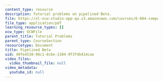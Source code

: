 ```yaml
---
content_type: resource
description: Tutorial problems on pipelined Beta.
file: https://ol-ocw-studio-app-qa.s3.amazonaws.com/courses/6-004-computation-structures-spring-2009/40fe453898c18c6e13049f3f4b414cae_MIT6_004s09_tutor21.pdf
file_type: application/pdf
learning_resource_types: []
ocw_type: OCWFile
parent_title: Tutorial Problems
parent_type: CourseSection
resourcetype: Document
title: Pipelined Beta
uid: 40fe4538-98c1-8c6e-1304-9f3f4b414cae
video_files:
  video_thumbnail_file: null
video_metadata:
  youtube_id: null
---
```

